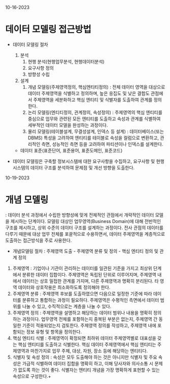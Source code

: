 10-16-2023

# 데이터 모델링 접근방법
* 데이터 모델링 절차
    1. 분석
        1) 현행 분석(현행업무분석, 현행데이터분석)
        2) 요구사항 정의
        3) 방향성 수립
    2. 설계
        1) 개념 모델링(주제영역정의, 핵심엔티티정의) : 전체 데이터 영역을 대상으로 데이터 주제영역을 식별하고 정의하며, 높은 응집도 및 낮은 결합도 관점에서 주제영역을 세분화하고 핵심 엔티티 및 식별자를 도출하여 관계를 정의한다.
        2) 논리 모델링(엔티티정의, 관계정의, 속성정의) : 주제영역의 핵심 엔티티를 중심으로 업무와 관련된 모든 엔티티를 도출하고 속성과 관계를 식별하여 세부적인 데이터 모델을 완성하는 과정이다.
        3) 물리 모델링(테이블설계, 무결성설계, 인덱스 등 설계) : 데이터베이스(또는 DBMS) 특성을 고려하여 엔티티를 테이블로 속성을 컬럼으로 변환하고, 관리적인 측면, 성능적인 측면 등을 고려하여 파티션이나 인덱스를 설계한다.
    + 데이터 표준(표준단어, 표준용어, 표준도메인, 표준코드)

* 데이터 모델링은 구축할 정보시스템에 대한 요구사항을 수집하고, 요구사항 및 현행 시스템의 데이터 구조를 분석하여 문제점 및 개선 방향을 도출한다. 


10-19-2023

# 개념 모델링
: 데이터 분석 과정에서 수립한 방향성에 맞게 전체적인 관점에서 개략적인 데이터 모델을 제시하는 단계이다. 모델링 대상인 업무영역(Business Domain)에 대해 전반적인 구조를 제시하고, 상위 수준의 데이터 구조를 설계하는 과정이다. 전사 관점의 데이터를 다루기 때문에 대상 업무 전체를 포괄적으로 수용하면서, 데이터 주제영역을 계층적으로 도출하는 접근방식을 주로 사용한다. 

* 개념모델링 절차 : 주제영역 도출 - 주제영역 분류 및 정의 - 핵심 엔티티 정의 및 관계 정의

1. 주제영역
: 기업이나 기관이 관리하는 데이터를 일관된 기준을 가지고 최상위 단계에서 분류한 데이터 집합이다. 주제영역은 독립된 단위로 이루어지며, 주제영역 내에서 데이터는 상호 밀접한 관계를 가지며, 다른 주제영역과 명확히 분리된다. 타 영역 데이터와 상호작용은 최소화하도록 정의해야 한다. 
2. 주제영역 분류
: 주제영역 후보를 도출하였으면 다음으로 일정한 기준에 따라 데이터를 분류하고 통합하는 과정이 필요하다. 주제영역은 수평적인 측면에서 데이터 범위를 나눌 수 있고, 수직적으로는 계층을 나눌 수 있다. 
3. 주제영역 정의
: 주제영역을 설명하고 해당하는 데이터 범위나 내용을 명확히 정의하는 과정이다. 업무영역 전체를 포함하는지 중복된 부분은 없는지, 주제영역 간 동일한 기준이 적용되었는지 검토한다. 주제영역 정의를 작성하고, 주제영역 내에 포함되는 정보 유형 및 항목을 정의한다.
4. 핵심 엔티티 식별
: 주제영역이 확정되면 최하위 데이터 주제영역별로 대표성을 갖는 핵심 엔티티를 도출하고 식별한다. 핵심 데이터 주제영역에서 핵심 엔티티는 주제영역과 마찬가지로 업무 주체, 대상, 자원, 장소 등에 해당하는 엔티티다. 
5. 식별자 및 속성 정의
: 속성은 모두 도출해야 하는 것은 아니지만 식별자 및 주요 속성은 가급적 식별하여 데이터 집합을 명확히 하고, 이해 당사자와 의사소통 시 문제가 없도록 하는 것이 좋다. 식별자는 엔티티 개념을 가장 명확하게 표현할 수 있는 속성으로 구성한다.+